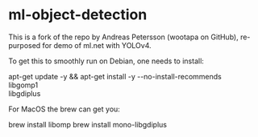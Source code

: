 # ml-object-detection

This is a fork of the repo by Andreas Petersson (wootapa on GitHub), re-purposed for demo of ml.net with YOLOv4.

To get this to smoothly run on Debian, one needs to install:

apt-get update -y && apt-get install -y --no-install-recommends \
libgomp1 \
libgdiplus

For MacOS the brew can get you:

brew install libomp
brew install mono-libgdiplus